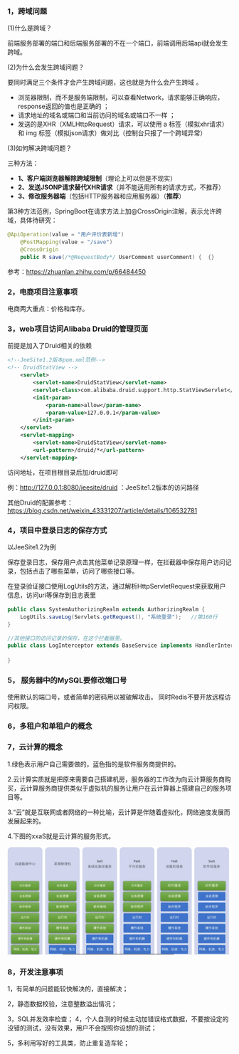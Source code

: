 ### 1，跨域问题

(1)什么是跨域？

前端服务部署的端口和后端服务部署的不在一个端口，前端调用后端api就会发生跨域。

(2)为什么会发生跨域问题？

 要同时满足三个条件才会产生跨域问题，这也就是为什么会产生跨域 。

- 浏览器限制，而不是服务端限制，可以查看Network，请求能够正确响应，response返回的值也是正确的 ；
-  请求地址的域名或端口和当前访问的域名或端口不一样 ；
-  发送的是XHR（XMLHttpRequest）请求，可以使用 a 标签（模拟xhr请求）和 img 标签（模拟json请求）做对比（控制台只报了一个跨域异常） 

(3)如何解决跨域问题？

三种方法：

- **1、客户端浏览器解除跨域限制**（理论上可以但是不现实）
- **2、发送JSONP请求替代XHR请求**（并不能适用所有的请求方式，不推荐）
- **3、修改服务器端**（包括HTTP服务器和应用服务器）（**推荐**）

第3种方法范例，SpringBoot在请求方法上加@CrossOrigin注解，表示允许跨域，具体待研究：

```java
@ApiOperation(value = "用户评价表新增")
    @PostMapping(value = "/save")
    @CrossOrigin
    public R save(/*@RequestBody*/ UserComment userComment) {  {}
```

参考：https://zhuanlan.zhihu.com/p/66484450

### 2，电商项目注意事项

电商两大重点：价格和库存。

### 3，web项目访问Alibaba  Druid的管理页面

前提是加入了Druid相关的依赖

```xml
<!--JeeSite1.2版本pom.xml范例-->
<!-- DruidStatView -->
	<servlet>
		<servlet-name>DruidStatView</servlet-name>
		<servlet-class>com.alibaba.druid.support.http.StatViewServlet</servlet-class>
		<init-param>
			<param-name>allow</param-name>
			<param-value>127.0.0.1</param-value>
		</init-param>
	</servlet>
	<servlet-mapping>
		<servlet-name>DruidStatView</servlet-name>
		<url-pattern>/druid/*</url-pattern>  
	</servlet-mapping>
```



访问地址，在项目根目录后加/druid即可

例：http://127.0.0.1:8080/jeesite/druid  ：JeeSite1.2版本的访问路径

其他Druid的配置参考：https://blog.csdn.net/weixin_43331207/article/details/106532781

### 4，项目中登录日志的保存方式

以JeeSite1.2为例

保存登录日志，保存用户点击其他菜单记录原理一样，在拦截器中保存用户访问记录，包括点击了哪些菜单，访问了哪些接口等。

在登录验证接口使用LogUtils的方法，通过解析HttpServletRequest来获取用户信息，访问uri等保存到日志表里

```java
public class SystemAuthorizingRealm extends AuthorizingRealm {
    LogUtils.saveLog(Servlets.getRequest(), "系统登录");   //第160行
}
```

```java
//其他接口的访问记录的保存，在这个拦截器里。
public class LogInterceptor extends BaseService implements HandlerInterceptor{
    
}
```

### 5， 服务器中的MySQL要修改端口号

使用默认的端口号，或者简单的密码用以被破解攻击。
同时Redis不要开放远程访问权限。

### 6，多租户和单租户的概念



### 7，云计算的概念

1.绿色表示用户自己需要做的，蓝色指的是软件服务商提供的。

2.云计算实质就是把原来需要自己搭建机房，服务器的工作改为向云计算服务商购买，云计算服务商提供类似于虚拟机的服务让用户在云计算器上搭建自己的服务项目等。

3.“云”就是互联网或者网络的一种比喻，云计算是伴随着虚拟化，网络速度发展而发展起来的。

4.下图的xxaS就是云计算的服务形式。

<img src="note-images/1675682296913.png" alt="1675682296913" style="zoom:50%;" />





### 8，开发注意事项

1，有简单的问题能较快解决的，直接解决；

2，静态数据校验，注意整数溢出情况；

3，SQL并发效率检查；
4，个人自测的时候主动加错误格式数据，不要按设定的没错的测试，没有效果，用户不会按照你设想的测试；

5，多利用写好的工具类，防止重复造车轮；

